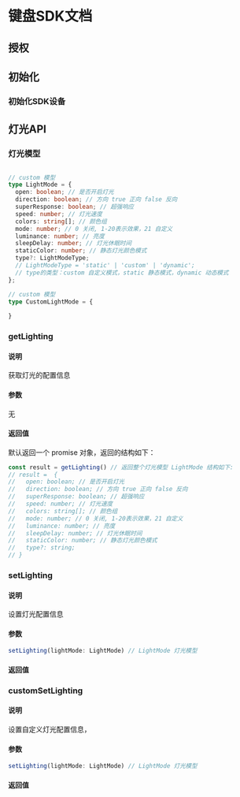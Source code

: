 # 键盘SDK文档

## 授权

## 初始化

### 初始化SDK设备

## 灯光API

### 灯光模型

```ts

// custom 模型
type LightMode = {
  open: boolean; // 是否开启灯光
  direction: boolean; // 方向 true 正向 false 反向
  superResponse: boolean; // 超强响应
  speed: number; // 灯光速度
  colors: string[]; // 颜色组
  mode: number; // 0 关闭, 1-20表示效果，21 自定义
  luminance: number; // 亮度
  sleepDelay: number; // 灯光休眠时间
  staticColor: number; // 静态灯光颜色模式
  type?: LightModeType;
  // LightModeType = 'static' | 'custom' | 'dynamic';   
  // type的类型：custom 自定义模式，static 静态模式，dynamic 动态模式
};

// custom 模型
type CustomLightMode = {
    
}

```

### getLighting

#### 说明

获取灯光的配置信息

#### 参数

无

#### 返回值

默认返回一个 promise 对象，返回的结构如下：

 ```ts
const result = getLighting() // 返回整个灯光模型 LightMode 结构如下:
// result =  {
//   open: boolean; // 是否开启灯光
//   direction: boolean; // 方向 true 正向 false 反向
//   superResponse: boolean; // 超强响应
//   speed: number; // 灯光速度
//   colors: string[]; // 颜色组
//   mode: number; // 0 关闭, 1-20表示效果，21 自定义
//   luminance: number; // 亮度
//   sleepDelay: number; // 灯光休眠时间
//   staticColor: number; // 静态灯光颜色模式
//   type?: string;
// }
 ```

### setLighting

#### 说明

 设置灯光配置信息

#### 参数

```ts
setLighting(lightMode: LightMode) // LightMode 灯光模型

```

#### 返回值

### customSetLighting

#### 说明

 设置自定义灯光配置信息，

#### 参数

```ts
setLighting(lightMode: LightMode) // LightMode 灯光模型

```

#### 返回值
